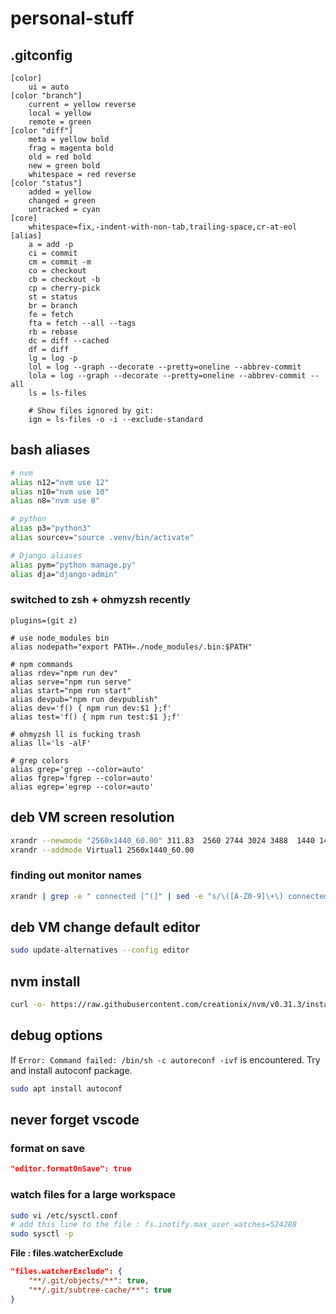 # personal-stuff

## .gitconfig

```
[color]
	ui = auto
[color "branch"]
	current = yellow reverse
	local = yellow
	remote = green
[color "diff"]
	meta = yellow bold
	frag = magenta bold
	old = red bold
	new = green bold
	whitespace = red reverse
[color "status"]
	added = yellow
	changed = green
	untracked = cyan
[core]
	whitespace=fix,-indent-with-non-tab,trailing-space,cr-at-eol
[alias]
	a = add -p
	ci = commit
	cm = commit -m
	co = checkout
	cb = checkout -b
	cp = cherry-pick
	st = status
	br = branch
	fe = fetch
	fta = fetch --all --tags
	rb = rebase
	dc = diff --cached
	df = diff
	lg = log -p
	lol = log --graph --decorate --pretty=oneline --abbrev-commit
	lola = log --graph --decorate --pretty=oneline --abbrev-commit --all
	ls = ls-files

	# Show files ignored by git:
	ign = ls-files -o -i --exclude-standard
```

## bash aliases

```bash
# nvm
alias n12="nvm use 12"
alias n10="nvm use 10"
alias n8="nvm use 8"

# python
alias p3="python3"
alias sourcev="source .venv/bin/activate"

# Django aliases
alias pym="python manage.py"
alias dja="django-admin"
```

### switched to zsh + ohmyzsh recently

```
plugins=(git z)

# use node_modules bin
alias nodepath="export PATH=./node_modules/.bin:$PATH"

# npm commands
alias rdev="npm run dev"
alias serve="npm run serve"
alias start="npm run start"
alias devpub="npm run devpublish"
alias dev='f() { npm run dev:$1 };f'
alias test='f() { npm run test:$1 };f'

# ohmyzsh ll is fucking trash
alias ll='ls -alF'

# grep colors
alias grep='grep --color=auto'
alias fgrep='fgrep --color=auto'
alias egrep='egrep --color=auto'
```

## deb VM screen resolution

```bash
xrandr --newmode "2560x1440_60.00" 311.83  2560 2744 3024 3488  1440 1441 1444 1490  -HSync +Vsync
xrandr --addmode Virtual1 2560x1440_60.00
```

### finding out monitor names

```bash
xrandr | grep -e " connected [^(]" | sed -e "s/\([A-Z0-9]\+\) connected.*/\1/"
```

## deb VM change default editor

```bash
sudo update-alternatives --config editor
```

## nvm install

```bash
curl -o- https://raw.githubusercontent.com/creationix/nvm/v0.31.3/install.sh | bash
```

## debug options

If `Error: Command failed: /bin/sh -c autoreconf -ivf` is encountered.
Try and install autoconf package.

```bash
sudo apt install autoconf
```

## never forget vscode

### format on save

```json
"editor.formatOnSave": true
```

### watch files for a large workspace

```bash
sudo vi /etc/sysctl.conf
# add this line to the file : fs.inotify.max_user_watches=524288
sudo sysctl -p
```

**File : files.watcherExclude**

```json
"files.watcherExclude": {
    "**/.git/objects/**": true,
    "**/.git/subtree-cache/**": true
}
```
